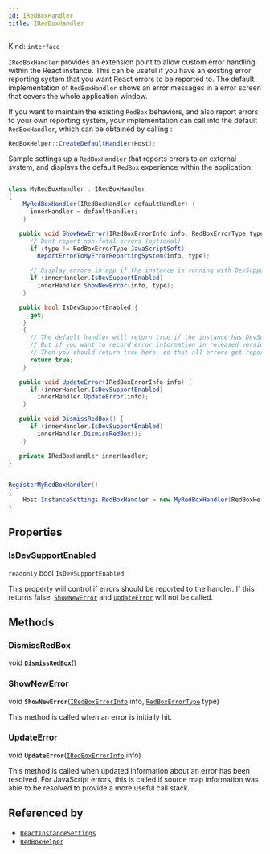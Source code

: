 ```yaml
---
id: IRedBoxHandler
title: IRedBoxHandler
---
```


Kind: `interface`



`IRedBoxHandler` provides an extension point to allow custom error handling within the React instance.
This can be useful if you have an existing error reporting system that you want React errors to be reported to.
The default implementation of `RedBoxHandler` shows an error messages in a error screen
that covers the whole application window.

If you want to maintain the existing `RedBox` behaviors, and also report errors to your own reporting system,
your implementation can call into the default `RedBoxHandler`, which can be obtained by calling :

```csharp
RedBoxHelper::CreateDefaultHandler(Host);
```

Sample settings up a `RedBoxHandler` that reports errors to an external system, and displays the default `RedBox`
experience within the application:

```csharp

class MyRedBoxHandler : IRedBoxHandler
{
    MyRedBoxHandler(IRedBoxHandler defaultHandler) {
      innerHandler = defaultHandler;
    }

   public void ShowNewError(IRedBoxErrorInfo info, RedBoxErrorType type) {
      // Dont report non-fatal errors (optional)
      if (type != RedBoxErrorType.JavaScriptSoft)
        ReportErrorToMyErrorReportingSystem(info, type);

      // Display errors in app if the instance is running with DevSupportEnabled
      if (innerHandler.IsDevSupportEnabled)
        innerHandler.ShowNewError(info, type);
    }

   public bool IsDevSupportEnabled {
      get;
    }
    {
      // The default handler will return true if the instance has DevSupport turned on
      // But if you want to record error information in released versions of your app
      // Then you should return true here, so that all errors get reported.
      return true;
    }

   public void UpdateError(IRedBoxErrorInfo info) {
      if (innerHandler.IsDevSupportEnabled)
        innerHandler.UpdateError(info);
    }

   public void DismissRedBox() {
      if (innerHandler.IsDevSupportEnabled)
        innerHandler.DismissRedBox();
    }

   private IRedBoxHandler innerHandler;
}


RegisterMyRedBoxHandler()
{
    Host.InstanceSettings.RedBoxHandler = new MyRedBoxHandler(RedBoxHelper.CreateDefaultHandler(Host));
}

```

## Properties
### IsDevSupportEnabled
`readonly`  bool `IsDevSupportEnabled`

This property will control if errors should be reported to the handler. If this returns false, [`ShowNewError`](#shownewerror) and [`UpdateError`](#updateerror) will not be called.



## Methods
### DismissRedBox
void **`DismissRedBox`**()



### ShowNewError
void **`ShowNewError`**([`IRedBoxErrorInfo`](IRedBoxErrorInfo) info, [`RedBoxErrorType`](RedBoxErrorType) type)

This method is called when an error is initially hit.



### UpdateError
void **`UpdateError`**([`IRedBoxErrorInfo`](IRedBoxErrorInfo) info)

This method is called when updated information about an error has been resolved. For JavaScript errors, this is called if source map information was able to be resolved to provide a more useful call stack.






## Referenced by
- [`ReactInstanceSettings`](ReactInstanceSettings)
- [`RedBoxHelper`](RedBoxHelper)
